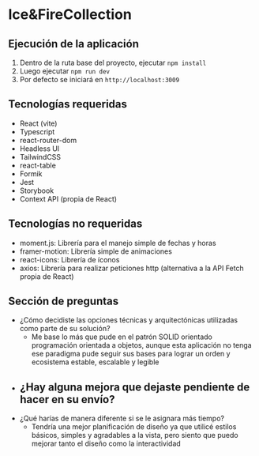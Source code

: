 # Ice&FireCollection

## Ejecución de la aplicación

1. Dentro de la ruta base del proyecto, ejecutar `npm install`
2. Luego ejecutar `npm run dev`
3. Por defecto se iniciará en `http://localhost:3009`

## Tecnologías requeridas

- React (vite)
- Typescript
- react-router-dom
- Headless UI
- TailwindCSS
- react-table
- Formik
- Jest
- Storybook
- Context API (propia de React)

## Tecnologías no requeridas

- moment.js: Librería para el manejo simple de fechas y horas
- framer-motion: Librería simple de animaciones
- react-icons: Librería de íconos
- axios: Librería para realizar peticiones http (alternativa a la API Fetch propia de React)

## Sección de preguntas

- ¿Cómo decidiste las opciones técnicas y arquitectónicas utilizadas como parte de su solución?
  - Me base lo más que pude en el patrón SOLID orientado programación orientada a objetos, aunque esta aplicación no tenga ese paradigma pude seguir sus bases para lograr un orden y ecosistema estable, escalable y legible
- ¿Hay alguna mejora que dejaste pendiente de hacer en su envío?
  -
- ¿Qué harías de manera diferente si se le asignara más tiempo?
  - Tendría una mejor planificación de diseño ya que utilicé estilos básicos, simples y agradables a la vista, pero siento que puedo mejorar tanto el diseño como la interactividad
